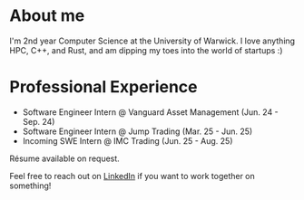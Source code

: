 # About me
I'm 2nd year Computer Science at the University of Warwick. I love anything HPC, C++, and Rust, and am dipping my toes into the world of startups :)

# Professional Experience
- Software Engineer Intern @ Vanguard Asset Management (Jun. 24 - Sep. 24)
- Software Engineer Intern @ Jump Trading (Mar. 25 - Jun. 25)
- Incoming SWE Intern @ IMC Trading (Jun. 25 - Aug. 25)

Résume available on request.

Feel free to reach out on [LinkedIn](https://www.linkedin.com/in/alexdo04/) if you want to work together on something!
